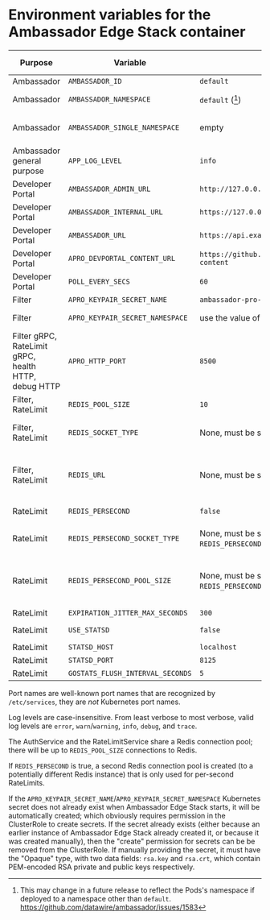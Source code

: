 # Environment variables for the Ambassador Edge Stack container


| Purpose | Variable | Default  | Value type &nbsp;&nbsp;&nbsp;&nbsp;&nbsp;&nbsp;&nbsp;&nbsp;&nbsp;&nbsp;&nbsp;&nbsp;&nbsp;&nbsp;&nbsp;&nbsp;&nbsp;&nbsp;&nbsp;&nbsp;&nbsp;&nbsp;&nbsp;&nbsp;&nbsp;   |
|----------------------------------	|---------------------------------------------------	|-------------------------------------------------------------------------------	|------------------------------------------------------	|
| Ambassador	| `AMBASSADOR_ID`	| `default`	| Plain string	|
| Ambassador	| `AMBASSADOR_NAMESPACE`	| `default` ([^1])	| Kubernetes namespace	|
| Ambassador	| `AMBASSADOR_SINGLE_NAMESPACE`	| empty	| Boolean; non-empty=true, empty=false	|
| Ambassador general purpose	| `APP_LOG_LEVEL`	| `info`	| Log level	|
| Developer Portal	| `AMBASSADOR_ADMIN_URL`	| `http://127.0.0.1:8877`	| URL	|
| Developer Portal	| `AMBASSADOR_INTERNAL_URL`	| `https://127.0.0.1:8443`	| URL	|
| Developer Portal	| `AMBASSADOR_URL`	| `https://api.example.com`	| URL	|
| Developer Portal	| `APRO_DEVPORTAL_CONTENT_URL`	| `https://github.com/datawire/devportal-content`	| git-remote URL	|
| Developer Portal	| `POLL_EVERY_SECS`	| `60`	| Integer	|
| Filter	| `APRO_KEYPAIR_SECRET_NAME`	| `ambassador-pro-keypair`	| Kubernetes name	|
| Filter	| `APRO_KEYPAIR_SECRET_NAMESPACE`	| use the value of `AMBASSADOR_NAMESPACE`	| Kubernetes namespace	|
| Filter gRPC, RateLimit gRPC, health HTTP, debug HTTP	| `APRO_HTTP_PORT`	| `8500`	| TCP port number or name	|
| Filter, RateLimit	| `REDIS_POOL_SIZE`	| `10`	| Integer	|
| Filter, RateLimit	| `REDIS_SOCKET_TYPE`	| None, must be set manually	| Go network such as `tcp` or `unix`; see [Go `net.Dial`][]	|
| Filter, RateLimit	| `REDIS_URL`	| None, must be set manually	| Go network address; for TCP this is a `host:port` pair; see [Go `net.Dial`][]	|
| RateLimit	| `REDIS_PERSECOND`	| `false`	| Boolean; [Go `strconv.ParseBool`][]	|
| RateLimit	| `REDIS_PERSECOND_SOCKET_TYPE`	| None, must be set manually (if `REDIS_PERSECOND`)	| Go network such as `tcp` or `unix`; see [Go `net.Dial`][]	|
| RateLimit	| `REDIS_PERSECOND_POOL_SIZE`	| None, must be set manually (if `REDIS_PERSECOND`)	| Go network address; for TCP this is a `host:port` pair; see [Go `net.Dial`][]	|
| RateLimit	| `EXPIRATION_JITTER_MAX_SECONDS`	| `300`	| Integer	|
| RateLimit	| `USE_STATSD`	| `false`	| Boolean; [Go `strconv.ParseBool`][]	|
| RateLimit	| `STATSD_HOST`	| `localhost`	| Hostname	|
| RateLimit	| `STATSD_PORT`	| `8125`	| Integer	|
| RateLimit	| `GOSTATS_FLUSH_INTERVAL_SECONDS`	| `5`	| Integer	|
<!--

  Intentionally omit `RLS_RUNTIME_DIR` from the above table; it exists
  for development purposes and isn't meant to be set by end users.

-->

Port names are well-known port names that are recognized by
`/etc/services`, they are *not* Kubernetes port names.

Log levels are case-insensitive. From least verbose to most verbose,
valid log levels are `error`, `warn`/`warning`, `info`, `debug`, and
`trace`.

The AuthService and the RateLimitService share a Redis connection
pool; there will be up to `REDIS_POOL_SIZE` connections to Redis.

If `REDIS_PERSECOND` is true, a second Redis connection pool is
created (to a potentially different Redis instance) that is only used
for per-second RateLimits.

If the `APRO_KEYPAIR_SECRET_NAME`/`APRO_KEYPAIR_SECRET_NAMESPACE`
Kubernetes secret does not already exist when Ambassador Edge Stack starts,
it will be automatically created; which obviously requires permission
in the ClusterRole to create secrets.  If the secret already exists
(either because an earlier instance of Ambassador Edge Stack already created
it, or because it was created manually), then the "create" permission
for secrets can be be removed from the ClusterRole.  If manually
providing the secret, it must have the "Opaque" type, with two data
fields: `rsa.key` and `rsa.crt`, which contain PEM-encoded RSA private
and public keys respectively.



[^1]: This may change in a future release to reflect the Pods's
    namespace if deployed to a namespace other than `default`.
    https://github.com/datawire/ambassador/issues/1583

[Go `net.Dial`]: https://golang.org/pkg/net/#Dial
[Go `strconv.ParseBool`]: https://golang.org/pkg/strconv/#ParseBool
